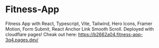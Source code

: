 # Fitness-App
Fitness App with  React, Typescript, Vite, Tailwind, Hero Icons, Framer Motion, Form Submit, React Anchor Link Smooth Scroll. Deployed with cloudflare pages! 
Cheak out here: https://b2662a04.fitness-app-3q4.pages.dev/
